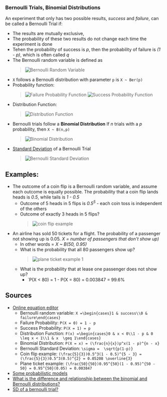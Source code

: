 ### Bernoulli Trials, Binomial Distributions

An experiment that only has two possible results, *success* and *failure*, can be called a Bernoulli Trial if:
* The results are mutually exclusive,
* The probability of these two results do not change each time the experiment is done
* Tehen the probability of success is *p*, then the probability of failure is *(1 - p)*, which is often called *q*
* The Bernoulli random variable is defined as
    > ![Bernoulli Random Variable](https://user-images.githubusercontent.com/638189/48320500-e0b60a00-e5e8-11e8-8fc1-f1b316c3fe83.png)
* `X` follows a Bernoulli distribution with parameter `p` is `X ~ Ber(p)`
* Probability function:
    > ![Failure Probability Function](https://user-images.githubusercontent.com/638189/48320567-85d0e280-e5e9-11e8-8ad2-cac44548e809.png)
    > ![Success Probability Function](https://user-images.githubusercontent.com/638189/48320591-adc04600-e5e9-11e8-9b75-8e1a3732a2a0.png)
* Distribution Function:
    > ![Distribution Function](https://user-images.githubusercontent.com/638189/48320683-769e6480-e5ea-11e8-8a15-d22a9ae925a9.png)
* Bernoulli trials follow a **Binomial Distribution** If *n* trials with a *p* probability, then `X ~ B(n,p)`
    > ![Binomial Distribution](https://user-images.githubusercontent.com/638189/48320873-10b2dc80-e5ec-11e8-9e1f-86632948918b.png)
* [Standard Deviation](https://math.stackexchange.com/questions/1716156/sd-of-a-bernoulli-trial) of a Bernoulli Trial
    > ![Bernoulli Standard Deviation](https://user-images.githubusercontent.com/638189/48321218-e282cc00-e5ee-11e8-8976-1e58630e981e.png)

## Examples:
* The outcome of a coin flip is a Bernoulli random variable, and assume each outcome is equally possible. The probability that a coin flip lands heads is *0.5*, while tails is *1 - 0.5*
  * Outcome of 5 heads in 5 flips is *0.5<sup>5</sup>* - each coin toss is independent of the others
  * Outcome of exactly 3 heads in 5 flips?
      > ![coin flip example](https://user-images.githubusercontent.com/638189/48321096-e95d0f00-e5ed-11e8-960f-5df95aa2cddf.png)
* An airline has sold 50 tickets for a flight. The probability of a passenger not showing up is 0.05. *X = number of passengers that don't show up)*
  * In other words = *X ~ B(50, 0.95)*
  * What is the probability that all 80 passengers show up?
      > ![plane ticket example 1](https://user-images.githubusercontent.com/638189/48321686-db10f200-e5f1-11e8-95ef-f36bb5c375d9.png)
  * What is the probability that at lease one passenger does not show up?
    * `P(X < 80) = 1 - P(X = 80) = 0.003847 = 99.6%


## Sources
* [Online equation editor](http://www.sciweavers.org/free-online-latex-equation-editor)
  * Bernoulli random variable: `X =\begin{cases}1 & success\\0 & failure\end{cases}`
  * Failure Probability: `P(X = 0) = 1 - p`
  * Success Probability: `P(X = 1) = p`
  * Distribution Function: `F(x) =\begin{cases}0 & x < 0\\1 - p & 0  \leq x < 1\\1 & x  \geq 1\end{cases}`
  * Binomial Distribution: `P(X = x) = (\frac{n}{x})p^x(1 - p)^{n - x}`
  * Bernoulli Standard Deviation: `\sigma =  \sqrt{p(1-p)} `
  * Coin flip example: `(\frac{5}{3})0.5^3(1 - 0.5)^{5 - 3} = (\frac{5}{3})0.5^3(0.5)^{2} = 0.05208 \overline{3} `
  * Plane ticket example: `(\frac{50}{50})0.95^{50}(1 - 0.95)^{50 - 50} = 0.95^{50}(0.05) = 0.003847`
* [Some probabilistic models](http://www.est.uc3m.es/esp/nueva_docencia/getafe/economia/estadistica_I/doc_generica/Chapt1_Part-C_Print.pdf)
* [What is the difference and relationship between the binomial and Bernoulli distributions?](https://math.stackexchange.com/questions/838107/what-is-the-difference-and-relationship-between-the-binomial-and-bernoulli-distr)
* [SD of a bernoulli trial?](https://math.stackexchange.com/questions/1716156/sd-of-a-bernoulli-trial)
